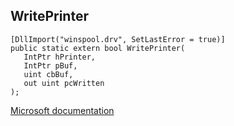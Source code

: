 ## WritePrinter

```
[DllImport("winspool.drv", SetLastError = true)]
public static extern bool WritePrinter(
   IntPtr hPrinter,
   IntPtr pBuf,
   uint cbBuf,
   out uint pcWritten
);
```

[Microsoft documentation](https://docs.microsoft.com/en-us/windows/win32/api/winspool/nf-winspool-writeprintera)
